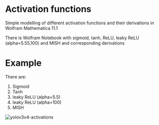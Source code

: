 # Activation functions
Simple modelling of different activation functions and their derivations in Wolfram Mathematica 11.1

There is Wolfram Notebook with sigmoid, tanh, ReLU, leaky ReLU (alpha=5.55,100) and MISH and corresponding derivations

# Example
There are:
1. Sigmoid
2. Tanh
3. leaky ReLU (alpha=5.5)
4. leaky ReLU (alpha=100)
5. MISH

![yolov3v4-activations](https://user-images.githubusercontent.com/73649419/121678324-b938be00-cabf-11eb-83a7-ac41f49f4009.png)

